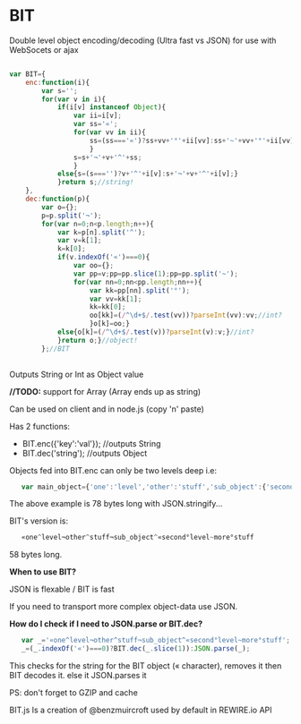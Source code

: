 BIT
===

Double level object encoding/decoding (Ultra fast vs JSON) for use with WebSocets or ajax


```javascript

var BIT={
	enc:function(i){
		var s='';
		for(var v in i){
			if(i[v] instanceof Object){
				var ii=i[v];
				var ss='«';
				for(var vv in ii){
					ss=(ss==='«')?ss+vv+'°'+ii[vv]:ss+'~'+vv+'°'+ii[vv];
					}
				s=s+'¬'+v+'^'+ss;
				}
			else{s=(s==='')?v+'^'+i[v]:s+'¬'+v+'^'+i[v];}
			}return s;//string!
	},
	dec:function(p){
		var o={};
		p=p.split('¬');
		for(var n=0;n<p.length;n++){
			var k=p[n].split('^');
			var v=k[1];
			k=k[0];
			if(v.indexOf('«')===0){
				var oo={};
				var pp=v;pp=pp.slice(1);pp=pp.split('~');
				for(var nn=0;nn<pp.length;nn++){
					var kk=pp[nn].split('°');
					var vv=kk[1];
					kk=kk[0];
					oo[kk]=(/^\d+$/.test(vv))?parseInt(vv):vv;//int?
					}o[k]=oo;}
			else{o[k]=(/^\d+$/.test(v))?parseInt(v):v;}//int?
			}return o;}//object!
		};//BIT
		

```

Outputs String or Int as Object value


**//TODO:** support for Array (Array ends up as string)

Can be used on client and in node.js (copy 'n' paste)

Has 2 functions:

 - BIT.enc({'key':'val'});	//outputs String
 - BIT.dec('string');		//outputs Object

Objects fed into BIT.enc can only be two levels deep i.e:

```javascript
   var main_object={'one':'level','other':'stuff','sub_object':{'second':'level','more':'stuff'}}
```

The above example is 78 bytes long with JSON.stringify...

BIT's version is:

```javascript
   «one^level¬other^stuff¬sub_object^«second°level~more°stuff
```

58 bytes long.


**When to use BIT?**

JSON is flexable / BIT is fast

If you need to transport more complex object-data use JSON.


**How do I check if I need to JSON.parse or BIT.dec?**

```javascript
   var _='«one^level¬other^stuff¬sub_object^«second°level~more°stuff';
   _=(_.indexOf('«')===0)?BIT.dec(_.slice(1)):JSON.parse(_);
```

This checks for the string for the BIT object (« character), removes it then BIT decodes it. else it JSON.parses it

PS: don't forget to GZIP and cache

BIT.js Is a creation of @benzmuircroft used by default in REWIRE.io API
